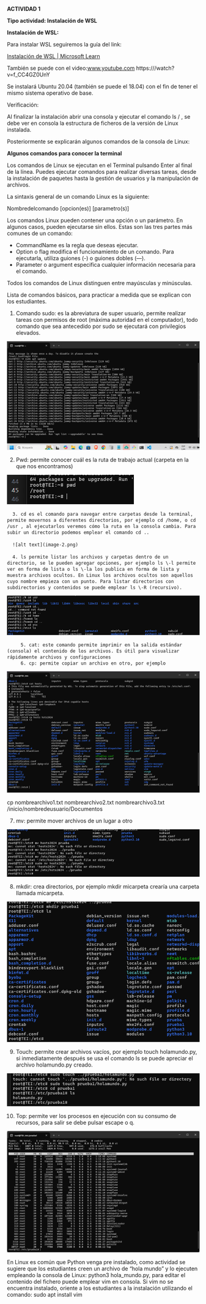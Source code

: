 **ACTIVIDAD 1**

**Tipo actividad: Instalación de WSL**

**Instalación de WSL:**

Para instalar WSL seguiremos la guía del link: 

[Instalación de WSL | Microsoft Learn](https://learn.microsoft.com/es-es/windows/wsl/install) 

También se puede con el video:www.youtube.com https:///watch?v=f\_CC4GZ0UnY

Se instalará Ubuntu 20.04 (también se puede el 18.04) con el fin de tener el mismo sistema operativo de base.

Verificación: 

Al finalizar la instalación abrir una consola y ejecutar el comando ls / , se debe ver en consola la estructura de ficheros de la versión de Linux instalada. 

Posteriormente se explicarán algunos comandos de la consola de Linux:

**Algunos comandos para conocer la terminal**

Los comandos de Linux se ejecutan en el Terminal pulsando Enter al final de la línea. Puedes ejecutar comandos para realizar diversas tareas, desde la instalación de paquetes hasta la gestión de usuarios y la manipulación de archivos.

La sintaxis general de un comando Linux es la siguiente:

Nombredelcomando \[opcion(es)\] \[parametro(s)\]

Los comandos Linux pueden contener una opción o un parámetro. En algunos casos, pueden ejecutarse sin ellos. Estas son las tres partes más comunes de un comando:

* CommandName es la regla que deseas ejecutar.  
* Option o flag modifica el funcionamiento de un comando. Para ejecutarla, utiliza guiones (-) o guiones dobles (—).  
* Parameter o argument especifica cualquier información necesaria para el comando.

Todos los comandos de Linux distinguen entre mayúsculas y minúsculas.

Lista de comandos básicos, para practicar a medida que se explican con los estudiantes.

1. Comando sudo: es la abreviatura de super usuario, permite realizar tareas con permisos de root (máxima autoridad en el computador), todo comando que sea antecedido por sudo se ejecutará con privilegios elevados.  

![alt text](image.png)

   2. Pwd: permite conocer cuál es la ruta de trabajo actual (carpeta en la que nos encontramos)

   ![alt text](image-1.png)

      3. cd es el comando para navegar entre carpetas desde la terminal, permite movernos a diferentes directorios, por ejemplo cd /home, o cd /usr , al ejecutarlos veremos cómo la ruta en la consola cambia. Para subir un directorio podemos emplear el comando cd ..

      ![alt text](image-2.png)   

      4. ls permite listar los archivos y carpetas dentro de un directorio, se le pueden agregar opciones, por ejemplo ls \-l permite ver en forma de lista o ls \-la los publica en forma de lista y muestra archivos ocultos. En Linux los archivos ocultos son aquellos cuyo nombre empieza con un punto. Para listar directorios con subdirectorios y contenidos se puede emplear ls \-R (recursivo).

![alt text](image-3.png)

  
         5. cat: este comando permite imprimir en la salida estándar (consola) el contenido de los archivos. Es útil para visualizar rápidamente archivos y configuraciones  
         6. cp: permite copiar un archivo en otro, por ejemplo 

![alt text](image-4.png)

cp nombrearchivo1.txt nombrearchivo2.txt nombrearchivo3.txt /inicio/nombredeusuario/Documentos

7. mv: permite mover archivos de un lugar a otro  

![alt text](image-5.png)

8. mkdir: crea directorios, por ejemplo mkdir micarpeta crearía una carpeta llamada micarpeta.  

![alt text](image-6.png)


9. Touch: permite crear archivos vacíos, por ejemplo touch holamundo.py, si inmediatamente después se usa el comando ls se puede apreciar el archivo holamundo.py creado.

![alt text](image-7.png)


10. Top: permite ver los procesos en ejecución con su consumo de recursos, para salir se debe pulsar escape o q.

![alt text](image-8.png)



En Linux es común que Python venga pre instalado, como actividad se sugiere que los estudiantes creen un archivo de “hola mundo” y lo ejecuten empleando la consola de Linux: python3 hola\_mundo.py, para editar el contenido del fichero puede emplear vim en consola. Si vim no se encuentra instalado, oriente a los estudiantes a la instalación utilizando el comando: sudo apt install vim 

